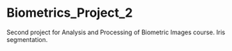 # Biometrics_Project_2
Second project for Analysis and Processing of Biometric Images course. Iris segmentation.

